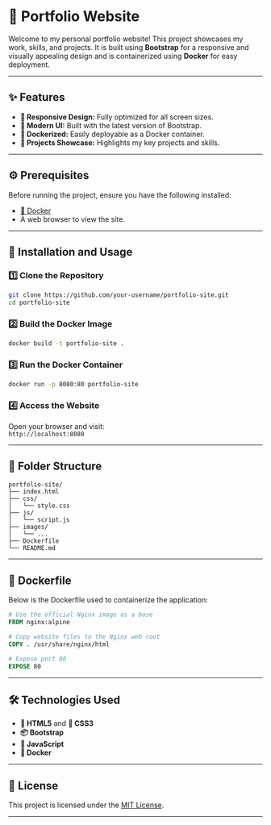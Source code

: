 # 🌟 Portfolio Website

Welcome to my personal portfolio website! This project showcases my work, skills, and projects. It is built using **Bootstrap** for a responsive and visually appealing design and is containerized using **Docker** for easy deployment.

---

## ✨ Features

- **📱 Responsive Design:** Fully optimized for all screen sizes.
- **🎨 Modern UI:** Built with the latest version of Bootstrap.
- **🐳 Dockerized:** Easily deployable as a Docker container.
- **💼 Projects Showcase:** Highlights my key projects and skills.

---

## ⚙️ Prerequisites

Before running the project, ensure you have the following installed:

- [🐋 Docker](https://www.docker.com/get-started)  
- A web browser to view the site.

---

## 🚀 Installation and Usage

### 1️⃣ Clone the Repository
```bash
git clone https://github.com/your-username/portfolio-site.git
cd portfolio-site
```

### 2️⃣ Build the Docker Image
```bash
docker build -t portfolio-site .
```

### 3️⃣ Run the Docker Container
```bash
docker run -p 8080:80 portfolio-site
```

### 4️⃣ Access the Website
Open your browser and visit:  
`http://localhost:8080`

---

## 📂 Folder Structure

```plaintext
portfolio-site/
├── index.html
├── css/
│   └── style.css
├── js/
│   └── script.js
├── images/
│   └── ...
├── Dockerfile
└── README.md
```

---

## 🐳 Dockerfile

Below is the Dockerfile used to containerize the application:

```dockerfile
# Use the official Nginx image as a base
FROM nginx:alpine

# Copy website files to the Nginx web root
COPY . /usr/share/nginx/html

# Expose port 80
EXPOSE 80
```

---

## 🛠️ Technologies Used

- **📄 HTML5** and **🎨 CSS3**
- **📦 Bootstrap**
- **📜 JavaScript**
- **🐳 Docker**

---

## 📜 License

This project is licensed under the [MIT License](LICENSE).

---
